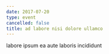 ```yaml
---
date: 2017-07-20
type: event
cancelled: false
title: ad labore nisi dolore ullamco
---
```

labore ipsum ea aute laboris incididunt